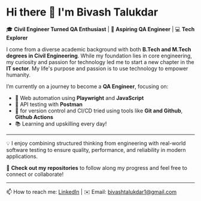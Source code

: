 # Hi there 👋 I'm Bivash Talukdar

🎓 **Civil Engineer Turned QA Enthusiast** | 🧪 **Aspiring QA Engineer** | 💻 **Tech Explorer**

I come from a diverse academic background with both **B.Tech and M.Tech degrees in Civil Engineering**. While my foundation lies in core engineering, my curiosity and passion for technology led me to start a new chapter in the **IT sector**. My life's purpose and passion is to use technology to empower humanity.

I’m currently on a journey to become a **QA Engineer**, focusing on:

- 🧪 Web automation using **Playwright** and **JavaScript**
- 🔗 API testing with **Postman**
- 🔧 for version control and CI/CD tried using tools like **Git and Github**, **Github Actions**
- 📚 Learning and upskilling every day!

---

💡 I enjoy combining structured thinking from engineering with real-world software testing to ensure quality, performance, and reliability in modern applications.

🚀 **Check out my repositories** to follow along my progress and feel free to connect or collaborate!

---

📫 How to reach me: [LinkedIn](https://www.linkedin.com/in/your-link-here) | ✉️ Email: bivashtalukdar1@gmail.com

